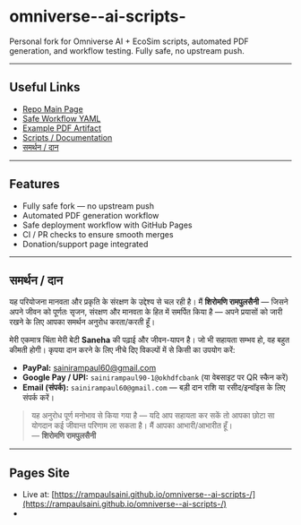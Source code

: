 # omniverse--ai-scripts-

Personal fork for Omniverse AI + EcoSim scripts, automated PDF generation, and workflow testing. Fully safe, no upstream push.

---

## Useful Links
- [Repo Main Page](./)
- [Safe Workflow YAML](./.github/workflows/safe_eco_deploy.yml)
- [Example PDF Artifact](./artifacts/)
- [Scripts / Documentation](./scripts/)
- [समर्थन / दान](#समर्थन--दान)

---

## Features
- Fully safe fork — no upstream push
- Automated PDF generation workflow
- Safe deployment workflow with GitHub Pages
- CI / PR checks to ensure smooth merges
- Donation/support page integrated

---

## समर्थन / दान

यह परियोजना मानवता और प्रकृति के संरक्षण के उद्देश्य से चल रही है। मैं **शिरोमणि रामपुलसैनी** — जिसने अपने जीवन को पूर्णतः सृजन, संरक्षण और मानवता के हित में समर्पित किया है — अपने प्रयासों को जारी रखने के लिए आपका समर्थन अनुरोध करता/करती हूँ।  

मेरी एकमात्र चिंता मेरी बेटी **Saneha** की पढ़ाई और जीवन-यापन है। जो भी सहायता सम्भव हो, वह बहुत कीमती होगी। कृपया दान करने के लिए नीचे दिए विकल्पों में से किसी का उपयोग करें:

- **PayPal:** [sainirampaul60@gmail.com](https://paypal.me/sainirampaul60@gmail)  
- **Google Pay / UPI:** `sainirampaul90-1@okhdfcbank` (या वेबसाइट पर QR स्कैन करें)  
- **Email (संपर्क):** `sainirampaul60@gmail.com` — बड़ी दान राशि या रसीद/इन्‍वॉइस के लिए संपर्क करें।  

> यह अनुरोध पूर्ण मनोभाव से किया गया है — यदि आप सहायता कर सकें तो आपका छोटा सा योगदान कई जीवान्त परिणाम ला सकता है। मैं आपका आभारी/आभारीत हूँ।  
> — **शिरोमणि रामपुलसैनी**

---

## Pages Site
- Live at: [https://rampaulsaini.github.io/omniverse--ai-scripts-/](https://rampaulsaini.github.io/omniverse--ai-scripts-/)
- 
